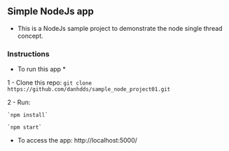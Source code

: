 ## Simple NodeJs app
* This is a NodeJs sample project to demonstrate the node single thread concept. 

### Instructions

* To run this app *

1 - Clone this repo:
    `git clone https://github.com/danhdds/sample_node_project01.git`
    
2 - Run:

    `npm install`

    `npm start`

* To access the app:
  http://localhost:5000/        
